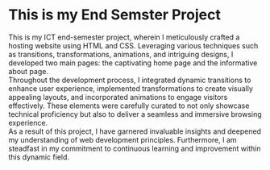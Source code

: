 # This is my End Semster Project
This is my ICT end-semester project, wherein I meticulously crafted a hosting website using HTML and CSS. Leveraging various techniques such as transitions, transformations, animations, and intriguing designs, I developed two main pages: the captivating home page and the informative about page. 
<br>
Throughout the development process, I integrated dynamic transitions to enhance user experience, implemented transformations to create visually appealing layouts, and incorporated animations to engage visitors effectively. These elements were carefully curated to not only showcase technical proficiency but also to deliver a seamless and immersive browsing experience.
<br>
As a result of this project, I have garnered invaluable insights and deepened my understanding of web development principles. Furthermore, I am steadfast in my commitment to continuous learning and improvement within this dynamic field.